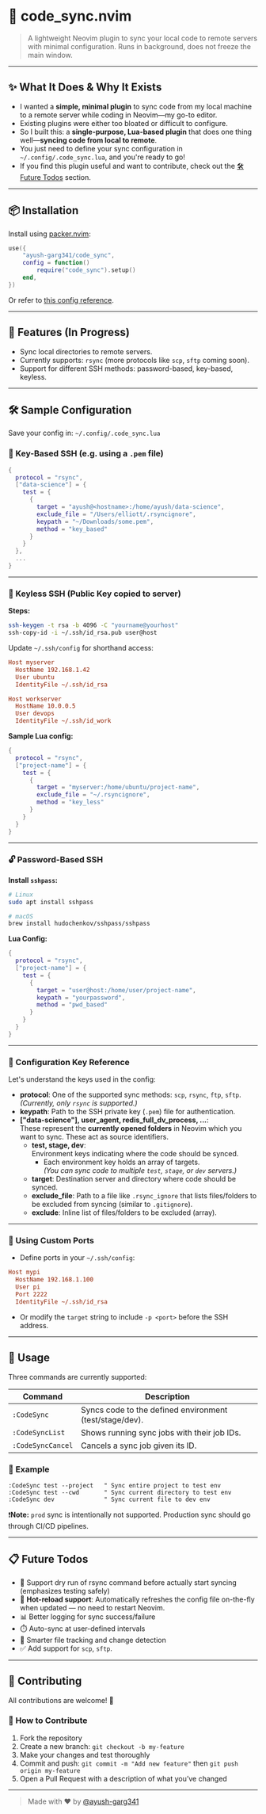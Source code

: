 # 🔁 code_sync.nvim

> A lightweight Neovim plugin to sync your local code to remote servers with minimal configuration. Runs in background, does not freeze the main window.

---

## ✨ What It Does & Why It Exists

- I wanted a **simple, minimal plugin** to sync code from my local machine to a remote server while coding in Neovim—my go-to editor.
- Existing plugins were either too bloated or difficult to configure.
- So I built this: a **single-purpose, Lua-based plugin** that does one thing well—**syncing code from local to remote**.
- You just need to define your sync configuration in `~/.config/.code_sync.lua`, and you're ready to go!
- If you find this plugin useful and want to contribute, check out the [🛠️ Future Todos](#-future-todos) section.

---

## 📦 Installation

Install using [packer.nvim](https://github.com/wbthomason/packer.nvim):

```lua
use({
    "ayush-garg341/code_sync",
    config = function()
        require("code_sync").setup()
    end,
})
```

Or refer to [this config reference](https://github.com/ayush-garg341/Neovim-from-scratch-ayush/blob/feature/personal-nvim-config/lua/user/plugins.lua#L113).

---

## 🚀 Features (In Progress)

- Sync local directories to remote servers.
- Currently supports: `rsync` (more protocols like `scp`, `sftp` coming soon).
- Support for different SSH methods: password-based, key-based, keyless.

---

## 🛠️ Sample Configuration

Save your config in: `~/.config/.code_sync.lua`

### 🔐 Key-Based SSH (e.g. using a `.pem` file)

```lua
{
  protocol = "rsync",
  ["data-science"] = {
    test = {
      {
        target = "ayush@<hostname>:/home/ayush/data-science",
        exclude_file = "/Users/elliott/.rsyncignore",
        keypath = "~/Downloads/some.pem",
        method = "key_based"
      }
    }
  },
  ...
}
```

---

### 🔑 Keyless SSH (Public Key copied to server)

**Steps:**

```bash
ssh-keygen -t rsa -b 4096 -C "yourname@yourhost"
ssh-copy-id -i ~/.ssh/id_rsa.pub user@host
```

Update `~/.ssh/config` for shorthand access:

```ini
Host myserver
  HostName 192.168.1.42
  User ubuntu
  IdentityFile ~/.ssh/id_rsa

Host workserver
  HostName 10.0.0.5
  User devops
  IdentityFile ~/.ssh/id_work
```

**Sample Lua config:**

```lua
{
  protocol = "rsync",
  ["project-name"] = {
    test = {
      {
        target = "myserver:/home/ubuntu/project-name",
        exclude_file = "~/.rsyncignore",
        method = "key_less"
      }
    }
  }
}
```

---

### 🔓 Password-Based SSH

**Install `sshpass`:**

```bash
# Linux
sudo apt install sshpass

# macOS
brew install hudochenkov/sshpass/sshpass
```

**Lua Config:**

```lua
{
  protocol = "rsync",
  ["project-name"] = {
    test = {
      {
        target = "user@host:/home/user/project-name",
        keypath = "yourpassword",
        method = "pwd_based"
      }
    }
  }
}
```

--- 

### 🧾 Configuration Key Reference

Let's understand the keys used in the config:

- **protocol**: One of the supported sync methods: `scp`, `rsync`, `ftp`, `sftp`.  
  _(Currently, only `rsync` is supported.)_
- **keypath**: Path to the SSH private key (`.pem`) file for authentication.
- **["data-science"], user_agent, redis_full_dv_process, ...**:  
  These represent the **currently opened folders** in Neovim which you want to sync. These act as source identifiers.
  - **test, stage, dev**:  
    Environment keys indicating where the code should be synced.
    - Each environment key holds an array of targets.  
      _(You can sync code to multiple `test`, `stage`, or `dev` servers.)_
  - **target**: Destination server and directory where code should be synced.
  - **exclude_file**: Path to a file like `.rsync_ignore` that lists files/folders to be excluded from syncing (similar to `.gitignore`).
  - **exclude**: Inline list of files/folders to be excluded (array).

---

### 🔁 Using Custom Ports

- Define ports in your `~/.ssh/config`:
```ini
Host mypi
  HostName 192.168.1.100
  User pi
  Port 2222
  IdentityFile ~/.ssh/id_rsa
```

- Or modify the `target` string to include `-p <port>` before the SSH address.

---

## 🧪 Usage

Three commands are currently supported:

| Command            | Description                                                  |
|--------------------|--------------------------------------------------------------|
| `:CodeSync`        | Syncs code to the defined environment (test/stage/dev).      |
| `:CodeSyncList`    | Shows running sync jobs with their job IDs.                  |
| `:CodeSyncCancel`  | Cancels a sync job given its ID.                             |

### 🔧 Example

```vim
:CodeSync test --project   " Sync entire project to test env
:CodeSync test --cwd       " Sync current directory to test env
:CodeSync dev              " Sync current file to dev env
```

❗**Note:** `prod` sync is intentionally not supported. Production sync should go through CI/CD pipelines.

---

## 📋 Future Todos

- 🧪 Support dry run of rsync command before actually start syncing (emphasizes testing safely)
- 🔄 **Hot-reload support**: Automatically refreshes the config file on-the-fly when updated — no need to restart Neovim.
- 📊 Better logging for sync success/failure
- ⏱️  Auto-sync at user-defined intervals
- 🧠 Smarter file tracking and change detection
- ✅ Add support for `scp`, `sftp`.

---

## 🤝 Contributing

All contributions are welcome! 🚀

### 📌 How to Contribute

1. Fork the repository
2. Create a new branch: `git checkout -b my-feature`
3. Make your changes and test thoroughly
4. Commit and push: `git commit -m "Add new feature"` then `git push origin my-feature`
5. Open a Pull Request with a description of what you’ve changed

---

> Made with ❤️ by [@ayush-garg341](https://github.com/ayush-garg341)

